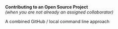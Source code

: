 <strong>Contributing to an Open Source Project</strong>  
*(when you are not already an assigned collaborator)*

A combined GitHub / local command line approach

